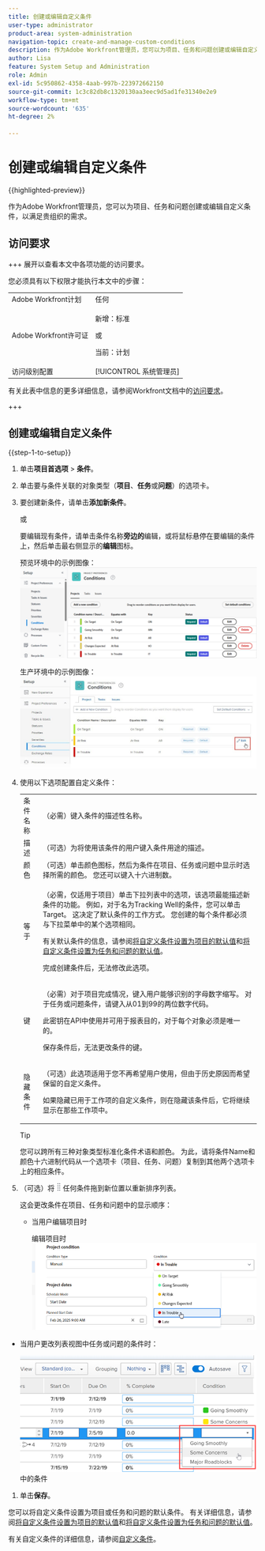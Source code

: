 ```yaml
---
title: 创建或编辑自定义条件
user-type: administrator
product-area: system-administration
navigation-topic: create-and-manage-custom-conditions
description: 作为Adobe Workfront管理员，您可以为项目、任务和问题创建或编辑自定义条件，以满足贵组织的需求。
author: Lisa
feature: System Setup and Administration
role: Admin
exl-id: 5c950862-4358-4aab-997b-223972662150
source-git-commit: 1c3c82db8c1320130aa3eec9d5ad1fe31340e2e9
workflow-type: tm+mt
source-wordcount: '635'
ht-degree: 2%

---
```


# 创建或编辑自定义条件

{{highlighted-preview}}

作为Adobe Workfront管理员，您可以为项目、任务和问题创建或编辑自定义条件，以满足贵组织的需求。

## 访问要求

+++ 展开以查看本文中各项功能的访问要求。

您必须具有以下权限才能执行本文中的步骤：

<table style="table-layout:auto"> 
 <col> 
 <col> 
 <tbody> 
  <tr> 
   <td role="rowheader">Adobe Workfront计划</td> 
   <td>任何</td> 
  </tr> 
  <tr> 
  <tr> 
   <td role="rowheader">Adobe Workfront许可证</td> 
   <td><p>新增：标准</p>
       <p>或</p>
       <p>当前：计划</p></td>
  </tr> 
  </tr> 
  <tr> 
   <td role="rowheader">访问级别配置</td> 
   <td>[!UICONTROL 系统管理员]</td>
  </tr> 
 </tbody> 
</table>

有关此表中信息的更多详细信息，请参阅Workfront文档中的[访问要求](/help/quicksilver/administration-and-setup/add-users/access-levels-and-object-permissions/access-level-requirements-in-documentation.md)。

+++

## 创建或编辑自定义条件

{{step-1-to-setup}}

1. 单击&#x200B;**项目首选项** > **条件**。

1. 单击要与条件关联的对象类型（**项目**、**任务**&#x200B;或&#x200B;**问题**）的选项卡。

1. 要创建新条件，请单击&#x200B;**添加新条件**。

   或

   要编辑现有条件，请单击条件名称&#x200B;<span class="preview">**旁边的**&#x200B;编辑</span>，或将鼠标悬停在要编辑的条件上，然后单击最右侧显示的&#x200B;**编辑**&#x200B;图标。

   <span class="preview">预览环境中的示例图像：</span>
   ![编辑自定义条件](assets/custom-conditions-0825.png)

   生产环境中的示例图像：
   ![自定义完成情况](assets/custom-condition-edit-nwe.jpg)

1. 使用以下选项配置自定义条件：

   <table style="table-layout:auto"> 
    <col> 
    <col> 
    <tbody> 
     <tr> 
      <td>条件名称</td> 
      <td>（必需）键入条件的描述性名称。</td> 
     </tr> 
     <tr> 
      <td>描述</td> 
      <td>（可选）为将使用该条件的用户键入条件用途的描述。</td> 
     </tr> 
     <tr> 
      <td>颜色</td> 
      <td>（可选）单击颜色图标，然后为条件在项目、任务或问题中显示时选择所需的颜色。 您还可以键入十六进制数。</td> 
     </tr> 
     <tr> 
      <td>等于 </td> 
      <td><p>（必需，仅适用于项目）单击下拉列表中的选项，该选项最能描述新条件的功能。 例如，对于名为Tracking Well的条件，您可以单击Target。 这决定了默认条件的工作方式。 您创建的每个条件都必须与下拉菜单中的某个选项相同。</p>
      <p>有关默认条件的信息，请参阅<a href="../../../administration-and-setup/customize-workfront/create-manage-custom-conditions/set-custom-condition-default-projects.md" class="MCXref xref">将自定义条件设置为项目的默认值</a>和<a href="../../../administration-and-setup/customize-workfront/create-manage-custom-conditions/set-custom-condition-default-tasks-issues.md" class="MCXref xref">将自定义条件设置为任务和问题的默认值</a>。</p>
      <p>完成创建条件后，无法修改此选项。</p></td> 
     </tr> 
     <tr> 
      <td>键</td> 
      <td><p>（必需）对于项目完成情况，键入用户能够识别的字母数字缩写。 对于任务或问题条件，请键入从01到99的两位数字代码。 </p>
      <p>此密钥在API中使用并可用于报表目的，对于每个对象必须是唯一的。</p>
      <p>保存条件后，无法更改条件的键。 </p></td> 
     </tr> 
     <tr> 
      <td>隐藏条件</td> 
      <td><p>（可选）此选项适用于您不再希望用户使用，但由于历史原因而希望保留的自定义条件。 </p>
      <p>如果隐藏已用于工作项的自定义条件，则在隐藏该条件后，它将继续显示在那些工作项中。 </p></td> 
     </tr> 
    </tbody> 
   </table>

   >[!TIP]
   >
   >您可以跨所有三种对象类型标准化条件术语和颜色。 为此，请将条件Name和颜色十六进制代码从一个选项卡（项目、任务、问题）复制到其他两个选项卡上的相应条件。

1. （可选）将![移动图标](assets/move-icon---dots.png)任何条件拖到新位置以重新排序列表。

   这会更改条件在项目、任务和问题中的显示顺序：

   * 当用户编辑项目时

     编辑项目时![更改完成情况](assets/change-condition-edit-project-0825.png)

<!-- 
   * When a user is changing the condition for a task or issue on the Updates tab:

     ![Change condition when updating comment](assets/change-condition-update-comment.png)
-->

* 当用户更改列表视图中任务或问题的条件时：

  ![更改列表](assets/change-conditions-list-dropdown-only.png)中的条件

1. 单击&#x200B;**保存**。

您可以将自定义条件设置为项目或任务和问题的默认条件。 有关详细信息，请参阅[将自定义条件设置为项目的默认值](../../../administration-and-setup/customize-workfront/create-manage-custom-conditions/set-custom-condition-default-projects.md)和[将自定义条件设置为任务和问题的默认值](../../../administration-and-setup/customize-workfront/create-manage-custom-conditions/set-custom-condition-default-tasks-issues.md)。

有关自定义条件的详细信息，请参阅[自定义条件](../../../administration-and-setup/customize-workfront/create-manage-custom-conditions/custom-conditions.md)。
